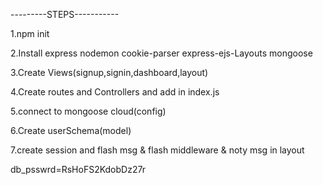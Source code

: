 ---------STEPS-----------

1.npm init 

2.Install express nodemon cookie-parser express-ejs-Layouts
mongoose

3.Create Views(signup,signin,dashboard,layout)

4.Create routes and Controllers and add in index.js

5.connect to mongoose cloud(config)

6.Create userSchema(model)

7.create session and flash msg & flash middleware & noty msg in layout




db_psswrd=RsHoFS2KdobDz27r
